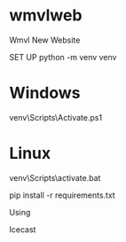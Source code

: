 # wmvlweb
Wmvl New Website




SET UP
python -m venv venv

# Windows
venv\Scripts\Activate.ps1

# Linux 
venv\Scripts\activate.bat


pip install -r requirements.txt





Using 

Icecast

